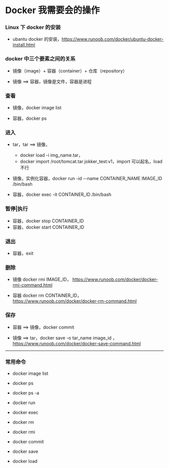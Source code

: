 
# Docker 我需要会的操作


### Linux 下 docker 的安装

* ubantu docker 的安装，https://www.runoob.com/docker/ubuntu-docker-install.html

### docker 中三个要素之间的关系

* 镜像（image）+ 容器（container）+ 仓库（repository）

* 镜像 ==> 容器，镜像是文件，容器是进程

### 查看

* 镜像，docker image list

* 容器，docker ps

### 进入

* tar，tar ==> 镜像，
    * docker load -i img_name.tar，
    * docker import /root/tomcat.tar jokker_test:v1，import 可以起名，load 不行
    
* 镜像，实例化容器，docker run -id --name CONTAINER_NAME  IMAGE_ID /bin/bash

* 容器，docker exec -it CONTAINER_ID  /bin/bash

### 暂停|执行

* 容器，docker stop CONTAINER_ID
* 容器，docker start CONTAINER_ID

### 退出

* 容器，exit
 
### 删除

* 镜像 docker rmi IMAGE_ID， https://www.runoob.com/docker/docker-rmi-command.html

* 容器 docker rm CONTAINER_ID，https://www.runoob.com/docker/docker-rm-command.html
    
### 保存

* 容器 ==> 镜像，docker commit 

* 镜像 ==> tar，docker save -o tar_name image_id ，https://www.runoob.com/docker/docker-save-command.html

---

### 常用命令

* docker image list

* docker ps
* docker ps -a

* docker run 

* docker exec

* docker rm 
* docker rmi

* docker commit 

* docker save

* docker load 








